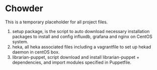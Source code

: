 Chowder
=======

This is a temporary placeholder for all project files.

1. setup package, is the script to auto download necessary installation packages to install and config influxdb, grafana and nginx on CentOS system.
2. heka, all heka associated files including a vagrantfile to set up hekad daemon in centOS box.
3. librarian-puppet, script download and install librarian-puppet + dependencies, and import modules specified in Puppetfile.



